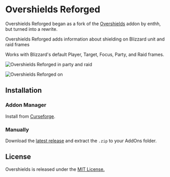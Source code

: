 # Overshields Reforged

Overshields Reforged began as a fork of the [Overshields](https://github.com/enthh/overshields) addon by enthh, but turned into a rewrite.

Overshields Reforged adds information about shielding on Blizzard unit and raid frames

Works with Blizzard's default Player, Target, Focus, Party, and Raid frames.

![Overshields Reforged in party and raid](./screenshot.png)

![Overshields Reforged on ](./target.png)

## Installation

### Addon Manager

Install from [Curseforge](https://www.curseforge.com/wow/addons/overshields).

### Manually

Download the [latest release](https://github.com/creed-us/overshields_reforged/releases/latest) and extract the `.zip` to your AddOns folder.

## License

Overshields is released under the [MIT License.](https://github.com/creed-us/overshields_reforged/blob/main/LICENSE)
